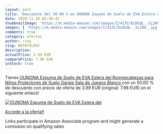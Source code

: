 ```yaml
---
layout: post
title: 'Descuento del 50.00 % en OUNONA Espuma de Suelo de EVA Estera del'
date: 2020-11-26 02:30:42
thumbnailImage: 'https://m.media-amazon.com/images/I/413CrELMzQL._SL200_.jpg'
images: [ 'https://m.media-amazon.com/images/I/413CrELMzQL._SL200_.jpg' ]
comments: true
category: ofertas
author: ring
slug: B0787XLHSF
description:
actualPrice: 3.99 EUR
comparePrice: 7.98 EUR
inStock: true
---
```


Tienes [OUNONA Espuma de Suelo de EVA Estera del Rompecabezas para Niños Protectores de Suelo Garaje Sala de Juegos  Blanco ](https://www.amazon.es/dp/B0787XLHSF/?tag=tolees-21) con un 50.00 % de descuento con precio de oferta de 3.99 EUR (original: 7.98 EUR) en el siguiente enlace!

[![OUNONA Espuma de Suelo de EVA Estera del](https://m.media-amazon.com/images/I/413CrELMzQL._SL200_.jpg)](https://www.amazon.es/dp/B0787XLHSF/?tag=tolees-21)

[Accede a la oferta!!](https://www.amazon.es/dp/B0787XLHSF/?tag=tolees-21)

Links participate in Amazon Associate program and might generate a comission on qualifying sales


